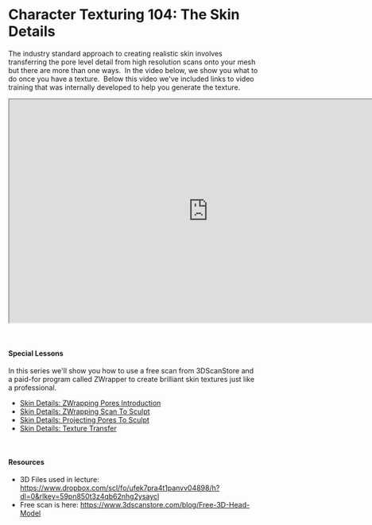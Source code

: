 # Character Texturing 104: The Skin Details

<p>The industry standard approach to creating realistic skin involves transferring the pore level detail from high resolution scans onto your mesh but there are more than one ways.&nbsp; In the video below, we show you what to do once you have a texture.&nbsp; Below this video we've included links to video training that was internally developed to help you generate the texture.&nbsp;</p>
<p><iframe src="https://www.youtube.com/embed/0FKRqsn611s?rel=0" width="800" height="450" allowfullscreen="allowfullscreen" allow="accelerometer; autoplay; clipboard-write; encrypted-media; gyroscope; picture-in-picture"></iframe></p>
<p>&nbsp;</p>
<h4>Special Lessons</h4>
<p>In this series we'll show you how to use a free scan from 3DScanStore and a paid-for program called ZWrapper to create brilliant skin textures just like a professional.</p>
<ul>
<li><a title="Skin Details: ZWrapping Pores Introduction" href="https://vertexschool.instructure.com/courses/296/pages/skin-details-zwrapping-pores-introduction?wrap=1" data-api-endpoint="https://vertexschool.instructure.com/api/v1/courses/296/pages/skin-details-zwrapping-pores-introduction" data-api-returntype="Page">Skin Details: ZWrapping Pores Introduction</a></li>
<li><a title="Skin Details: ZWrapping Scan To Sculpt" href="https://vertexschool.instructure.com/courses/296/pages/skin-details-zwrapping-scan-to-sculpt?wrap=1" data-api-endpoint="https://vertexschool.instructure.com/api/v1/courses/296/pages/skin-details-zwrapping-scan-to-sculpt" data-api-returntype="Page">Skin Details: ZWrapping Scan To Sculpt</a></li>
<li><a title="Skin Details: Projecting Pores To Sculpt" href="https://vertexschool.instructure.com/courses/296/pages/skin-details-projecting-pores-to-sculpt?wrap=1" data-api-endpoint="https://vertexschool.instructure.com/api/v1/courses/296/pages/skin-details-projecting-pores-to-sculpt" data-api-returntype="Page">Skin Details: Projecting Pores To Sculpt</a></li>
<li><a title="Skin Details: Texture Transfer" href="https://vertexschool.instructure.com/courses/296/pages/skin-details-texture-transfer?wrap=1" data-api-endpoint="https://vertexschool.instructure.com/api/v1/courses/296/pages/skin-details-texture-transfer" data-api-returntype="Page">Skin Details: Texture Transfer</a></li>
</ul>
<p>&nbsp;</p>
<h4>Resources</h4>
<ul>
<li>3D Files used in lecture: <a href="https://www.dropbox.com/scl/fo/ufek7pra4t1panvv04898/h?dl=0&amp;rlkey=59pn850t3z4qb62nhg2ysaycl" target="_blank">https://www.dropbox.com/scl/fo/ufek7pra4t1panvv04898/h?dl=0&amp;rlkey=59pn850t3z4qb62nhg2ysaycl</a>&nbsp;</li>
<li>Free scan is here: <a href="https://www.3dscanstore.com/blog/Free-3D-Head-Model" target="_blank">https://www.3dscanstore.com/blog/Free-3D-Head-Model</a>&nbsp;</li>
</ul>